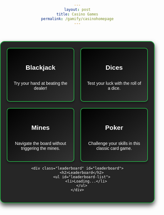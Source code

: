 ```yaml
---
layout: post
title: Casino Games
permalink: /gamify/casinohomepage
---
```


<style>
    body {
        text-align: center;
        font-family: 'Arial', sans-serif;
        background: url('./images/gamify/casino.jpg') no-repeat center center fixed;
        background-size: cover;
        color: white;
        margin: 0;
        padding: 0;
        overflow-x: hidden;
        position: relative;
    }
    .container {
        max-width: 800px;
        margin: 50px auto;
        padding: 20px;
        background-color: rgba(0, 0, 0, 0.85);
        border-radius: 15px;
        box-shadow: 0 8px 15px rgba(0, 0, 0, 0.7);
        border: 2px solid #28a745;
        position: relative;
        overflow: hidden;
    }
    .game-boxes {
        display: grid;
        grid-template-columns: 1fr;
        gap: 20px;
    }
    @media (min-width: 600px) {
        .game-boxes {
            grid-template-columns: 1fr 1fr;
        }
    }
    .game-box {
        display: flex;
        flex-direction: column;
        justify-content: center;
        align-items: center;
        text-decoration: none;
        padding: 20px;
        background: linear-gradient(145deg, #000000, #333333);
        color: white;
        border-radius: 10px;
        box-shadow: 0 4px 6px rgba(0, 0, 0, 0.4);
        border: 2px solid #28a745;
        transition: transform 0.3s, background-color 0.4s, box-shadow 0.3s;
        position: relative;
        overflow: hidden;
        cursor: pointer;
    }
    .game-box:hover {
        background: linear-gradient(145deg, #28a745, #c0392b);
        transform: scale(1.1);
        box-shadow: 0 10px 20px rgba(40, 167, 69, 0.6);
    }
    .leaderboard {
        margin-top: 40px;
        padding: 20px;
        background: rgba(0, 0, 0, 0.8);
        border-radius: 10px;
        border: 2px solid #ffc107;
    }
    
    .floating-symbol {
        position: absolute;
        font-size: 2em;
        opacity: 0.7;
        animation: float 5s infinite ease-in-out;
    }
    @keyframes float {
        0% { transform: translateY(0) rotate(0deg); opacity: 1; }
        50% { transform: translateY(-50px) rotate(180deg); opacity: 0.5; }
        100% { transform: translateY(0) rotate(360deg); opacity: 1; }
    }
</style>

<div class="container">
    <div class="game-boxes">
        <div class="game-box" onclick="location='./blackjack'">
            <h2>Blackjack</h2>
            <p>Try your hand at beating the dealer!</p>
        </div>
        <div class="game-box" onclick="location='./dices'">
            <h2>Dices</h2>
            <p>Test your luck with the roll of a dice.</p>
        </div>
        <div class="game-box" onclick="location='./mines'">
            <h2>Mines</h2>
            <p>Navigate the board without triggering the mines.</p>
        </div>
        <div class="game-box" onclick="location='./poker'">
            <h2>Poker</h2>
            <p>Challenge your skills in this classic card game.</p>
        </div>
    </div>

    <div class="leaderboard" id="leaderboard">
        <h2>Leaderboard</h2>
        <ul id="leaderboard-list">
            <li>Loading...</li>
        </ul>
    </div>
</div>

<script>
    async function fetchLeaderboard() {
        try {
            const response = await fetch("http://localhost:8085/api/top5bybalance");
            const data = await response.json();
            const leaderboardList = document.getElementById("leaderboard-list");
            leaderboardList.innerHTML = "";

            data.forEach((player, index) => {
                let listItem = document.createElement("li");
                listItem.textContent = `#${index + 1} ${player.name} - $${player.balance}`;
                leaderboardList.appendChild(listItem);
            });
        } catch (error) {
            console.error("Error fetching leaderboard:", error);
        }
    }
    
    fetchLeaderboard();

    function createFloatingSymbols() {
        const symbols = ['♠', '♥', '♦', '♣'];
        for (let i = 0; i < 20; i++) {
            let symbol = document.createElement("div");
            symbol.textContent = symbols[Math.floor(Math.random() * symbols.length)];
            symbol.classList.add("floating-symbol");
            symbol.style.left = Math.random() * 100 + "vw";
            symbol.style.top = Math.random() * 100 + "vh";
            symbol.style.color = Math.random() > 0.5 ? "red" : "black";
            symbol.style.animationDuration = (3 + Math.random() * 5) + "s";
            document.body.appendChild(symbol);
        }
    }

    createFloatingSymbols();
</script>